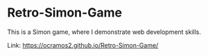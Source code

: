 # Retro-Simon-Game

This is a Simon game, where I demonstrate web development skills.

Link: https://ocramos2.github.io/Retro-Simon-Game/
